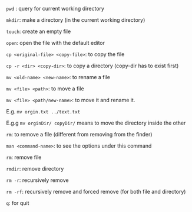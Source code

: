 `pwd` : query for current working directory

`mkdir`: make a directory (in the current working directory)

`touch`: create an empty file

`open`: open the file with the default editor

`cp <original-file> <copy-file>`: to copy the file

`cp -r <dir> <copy-dir>`: to copy a directory (copy-dir has to exist first)

`mv <old-name> <new-name>`: to rename a file

`mv <file> <path>`: to move a file

`mv <file> <path/new-name>`: to move it and rename it.

E.g. `mv orgin.txt ../text.txt`

E.g.g `mv orginDir/ copyDir/` means to move the directory inside the other

`rm`: to remove a file (different from removing from the finder)

`man <command-name>`: to see the options under this command

`rm`: remove file

`rmdir`: remove directory

`rm -r`: recursively remove

`rm -rf`: recursively remove and forced remove (for both file and directory)

`q`: for quit
